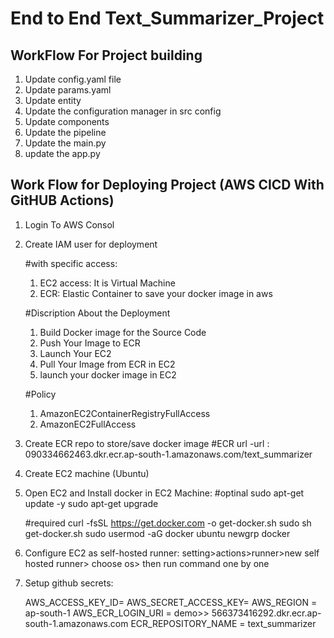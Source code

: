 # End to End Text_Summarizer_Project

## WorkFlow For Project building

1. Update config.yaml file
2. Update params.yaml
3. Update entity
4. Update the configuration manager in src config
5. Update components
6. Update the pipeline
7. Update the main.py
8. update the app.py

## Work Flow for Deploying Project (AWS CICD With GitHUB Actions)
1. Login To AWS Consol
2. Create IAM user for deployment

    #with specific access:
    1. EC2 access: It is Virtual Machine
    2. ECR: Elastic Container to save your docker image in aws

    #Discription About the Deployment
    1. Build Docker image for the Source Code
    2. Push Your Image to ECR
    3. Launch Your EC2
    4. Pull Your Image from ECR in EC2
    5. launch your docker image in EC2

    #Policy
    1. AmazonEC2ContainerRegistryFullAccess
    2. AmazonEC2FullAccess

3. Create ECR repo to store/save docker image
    #ECR url
    -url : 090334662463.dkr.ecr.ap-south-1.amazonaws.com/text_summarizer

4. Create EC2 machine (Ubuntu)
5. Open EC2 and Install docker in EC2 Machine:
    #optinal
    sudo apt-get update -y
    sudo apt-get upgrade

    #required
    curl -fsSL https://get.docker.com -o get-docker.sh
    sudo sh get-docker.sh
    sudo usermod -aG docker ubuntu
    newgrp docker

6. Configure EC2 as self-hosted runner:
    setting>actions>runner>new self hosted runner> choose os> then run command one by one

7. Setup github secrets:

    AWS_ACCESS_KEY_ID=
    AWS_SECRET_ACCESS_KEY=
    AWS_REGION = ap-south-1
    AWS_ECR_LOGIN_URI = demo>>  566373416292.dkr.ecr.ap-south-1.amazonaws.com
    ECR_REPOSITORY_NAME = text_summarizer

